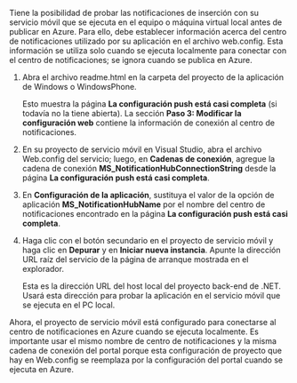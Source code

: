 Tiene la posibilidad de probar las notificaciones de inserción con su servicio móvil que se ejecuta en el equipo o máquina virtual local antes de publicar en Azure. Para ello, debe establecer información acerca del centro de notificaciones utilizado por su aplicación en el archivo web.config. Esta información se utiliza solo cuando se ejecuta localmente para conectar con el centro de notificaciones; se ignora cuando se publica en Azure.

1.  Abra el archivo readme.html en la carpeta del proyecto de la aplicación de Windows o WindowsPhone.

    Esto muestra la página **La configuración push está casi completa** (si todavía no la tiene abierta). La sección **Paso 3: Modificar la configuración web** contiene la información de conexión al centro de notificaciones.

2.  En su proyecto de servicio móvil en Visual Studio, abra el archivo Web.config del servicio; luego, en **Cadenas de conexión**, agregue la cadena de conexión **MS\_NotificationHubConnectionString** desde la página **La configuración push está casi completa**.

3.  En **Configuración de la aplicación**, sustituya el valor de la opción de aplicación **MS\_NotificationHubName** por el nombre del centro de notificaciones encontrado en la página **La configuración push está casi completa**.

4.  Haga clic con el botón secundario en el proyecto de servicio móvil y haga clic en **Depurar** y en **Iniciar nueva instancia**. Apunte la dirección URL raíz del servicio de la página de arranque mostrada en el explorador.

    Esta es la dirección URL del host local del proyecto back-end de .NET. Usará esta dirección para probar la aplicación en el servicio móvil que se ejecuta en el PC local.

Ahora, el proyecto de servicio móvil está configurado para conectarse al centro de notificaciones en Azure cuando se ejecuta localmente. Es importante usar el mismo nombre de centro de notificaciones y la misma cadena de conexión del portal porque esta configuración de proyecto que hay en Web.config se reemplaza por la configuración del portal cuando se ejecuta en Azure.

